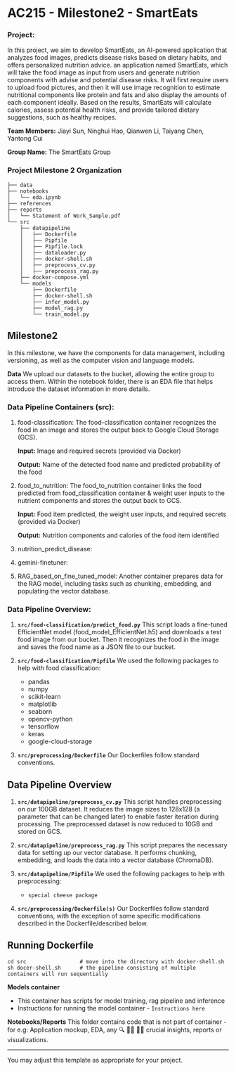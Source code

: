 # AC215 - Milestone2 - SmartEats

### Project:
In this project, we aim to develop SmartEats, an AI-powered application that analyzes food images, predicts disease risks based on dietary habits, and offers personalized nutrition advice. 
an application named SmartEats, which will take the food image as input from users and generate nutrition components with advise and potential disease risks. It will first require users to upload food pictures, and then it will use image recognition to estimate nutritional components like protein and fats and also display the amounts of each
component ideally. Based on the results, SmartEats will calculate calories, assess potential health risks, and provide tailored dietary suggestions, such as healthy recipes.

**Team Members:**
Jiayi Sun, Ninghui Hao, Qianwen Li, Taiyang Chen, Yantong Cui

**Group Name:**
The SmartEats Group

### Project Milestone 2 Organization

```
├── data 
├── notebooks
│   └── eda.ipynb
├── references
├── reports
│   └── Statement of Work_Sample.pdf
└── src
    ├── datapipeline
    │   ├── Dockerfile
    │   ├── Pipfile
    │   ├── Pipfile.lock
    │   ├── dataloader.py
    │   ├── docker-shell.sh
    │   ├── preprocess_cv.py
    │   ├── preprocess_rag.py
    ├── docker-compose.yml
    └── models
        ├── Dockerfile
        ├── docker-shell.sh
        ├── infer_model.py
        ├── model_rag.py
        └── train_model.py
```

## Milestone2 ###

In this milestone, we have the components for data management, including versioning, as well as the computer vision and language models.

**Data**
We upload our datasets to the bucket, allowing the entire group to access them. Within the notebook folder, there is an EDA file that helps introduce the dataset information in more details. 

### Data Pipeline Containers (src):

1. food-classification: The food-classification container recognizes the food in an image and stores the output back to Google Cloud Storage (GCS).

	**Input:** Image and required secrets (provided via Docker)

	**Output:** Name of the detected food name and predicted probability of the food

2. food_to_nutrition: The food_to_nutrition container links the food predicted from food_classification container & weight user inputs to the nutrient components and stores the output back to GCS.
   
   	**Input:** Food item predicted, the weight user inputs, and required secrets (provided via Docker)
   
   	**Output:** Nutrition components and calories of the food item identified
   
4. nutrition_predict_disease:
   
6. gemini-finetuner:
   
8. RAG_based_on_fine_tuned_model: Another container prepares data for the RAG model, including tasks such as chunking, embedding, and populating the vector database.


### Data Pipeline Overview:

1. **`src/food-classification/predict_food.py`**
   This script loads a fine-tuned EfficientNet model (food_model_EfficientNet.h5) and downloads a test food image from our bucket. Then it recognizes the food in the image and saves the food name as a JSON file to our bucket.

2. **`src/food-classification/Pipfile`**
   We used the following packages to help with food classification:
   - pandas
   - numpy
   - scikit-learn
   - matplotlib
   - seaborn
   - opencv-python
   - tensorflow
   - keras
   - google-cloud-storage

4. **`src/preprocessing/Dockerfile`**
   Our Dockerfiles follow standard conventions.


## Data Pipeline Overview

1. **`src/datapipeline/preprocess_cv.py`**
   This script handles preprocessing on our 100GB dataset. It reduces the image sizes to 128x128 (a parameter that can be changed later) to enable faster iteration during processing. The preprocessed dataset is now reduced to 10GB and stored on GCS.

2. **`src/datapipeline/preprocess_rag.py`**
   This script prepares the necessary data for setting up our vector database. It performs chunking, embedding, and loads the data into a vector database (ChromaDB).

3. **`src/datapipeline/Pipfile`**
   We used the following packages to help with preprocessing:
   - `special cheese package`

4. **`src/preprocessing/Dockerfile(s)`**
   Our Dockerfiles follow standard conventions, with the exception of some specific modifications described in the Dockerfile/described below.


## Running Dockerfile
```
cd src                 # move into the directory with docker-shell.sh
sh docer-shell.sh      # the pipeline consisting of multiple containers will run sequentially 
```

**Models container**
- This container has scripts for model training, rag pipeline and inference
- Instructions for running the model container - `Instructions here`

**Notebooks/Reports**
This folder contains code that is not part of container - for e.g: Application mockup, EDA, any 🔍 🕵️‍♀️ 🕵️‍♂️ crucial insights, reports or visualizations.

----
You may adjust this template as appropriate for your project.
